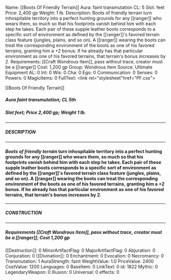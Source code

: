Name: [[Boots Of Friendly Terrain]]
Aura: faint transmutation
CL: 5
Slot: feet
Price: 2,400 gp
Weight: 1 lb.
Description: Boots of friendly terrain turn inhospitable territory into a perfect hunting grounds for any [[ranger]] who wears them, so much so that his footprints vanish behind him with each step he takes. Each pair of these supple leather boots corresponds to a specific sort of environment as defined by the [[ranger]]'s favored terrain class feature (jungles, plains, and so on). A [[ranger]] wearing the boots can treat the corresponding environment of the boots as one of his favored terrains, granting him a +2 bonus. If he already has that particular environment as one of his favored terrains, that terrain's bonus increases by 2.
Requirements: [[Craft Wondrous Item]], pass without trace, creator must be a [[ranger]]
Cost: 1,200 gp
Group: Wondrous Item
Source: Ultimate Equipment
AL: 0
Int: 0
Wis: 0
Cha: 0
Ego: 0
Communication: 0
Senses: 0
Powers: 0
MagicItems: 0
FullText: <link rel="stylesheet"href="PF.css"><div class="heading"><p class="alignleft">[[Boots Of Friendly Terrain]]</p><div style="clear: both;"></div></div><div><h5><b>Aura </b>faint transmutation; <b>CL </b>5th</h5><h5><b>Slot </b>feet; <b>Price </b>2,400 gp; <b>Weight </b>1 lb.</h5></div><hr/><div><h5><b>DESCRIPTION</b></h5></div><hr/><div><h4><p><i>Boots of friendly terrain</i> turn inhospitable territory into a perfect hunting grounds for any [[ranger]] who wears them, so much so that his footprints vanish behind him with each step he takes. Each pair of these supple leather boots corresponds to a specific sort of environment as defined by the [[ranger]]'s favored terrain class feature (jungles, plains, and so on). A [[ranger]] wearing the boots can treat the corresponding environment of the boots as one of his favored terrains, granting him a +2 bonus. If he already has that particular environment as one of his favored terrains, that terrain's bonus increases by 2.</p></h4></div><hr/><div><h5><b>CONSTRUCTION</b></h5></div><hr/><div><h5><b>Requirements </b>[[Craft Wondrous Item]], <i>pass without trace</i>, creator must be a [[ranger]]; <b>Cost </b>1,200 gp</h5></div>
[[Destruction]]: 0
MinorArtifactFlag: 0
MajorArtifactFlag: 0
Abjuration: 0
Conjuration: 0
[[Divination]]: 0
Enchantment: 0
Evocation: 0
Necromancy: 0
Transmutation: 1
AuraStrength: faint
WeightValue: 1.0
PriceValue: 2400
CostValue: 1200
Languages: 0
BaseItem: 0
LinkText: 0
id: 1822
Mythic: 0
LegendaryWeapon: 0
Illusion: 0
Universal: 0
effects: 0
